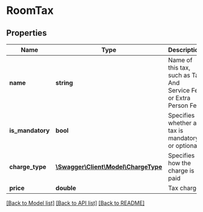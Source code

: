 # RoomTax

## Properties
Name | Type | Description | Notes
------------ | ------------- | ------------- | -------------
**name** | **string** | Name of this tax, such as Tax And Service Fee or Extra Person Fee. | 
**is_mandatory** | **bool** | Specifies whether a tax is mandatory or optional. | 
**charge_type** | [**\Swagger\Client\Model\ChargeType**](ChargeType.md) | Specifies how the charge is paid | 
**price** | **double** | Tax charge | 

[[Back to Model list]](../README.md#documentation-for-models) [[Back to API list]](../README.md#documentation-for-api-endpoints) [[Back to README]](../README.md)


